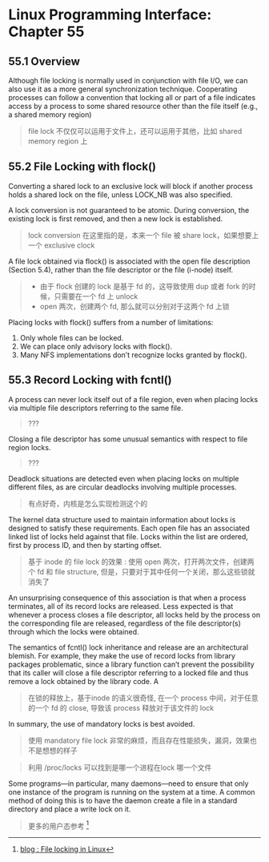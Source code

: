 # Linux Programming Interface: Chapter 55

## 55.1 Overview


Although file locking is normally used in conjunction with file I/O, we can also use
it as a more general synchronization technique. Cooperating processes can follow a
convention that locking all or part of a file indicates access by a process to some
shared resource other than the file itself (e.g., a shared memory region)

> file lock 不仅仅可以运用于文件上，还可以运用于其他，比如 shared memory region 上

## 55.2 File Locking with flock()

Converting a shared lock to an exclusive lock will block if another process holds a
shared lock on the file, unless LOCK_NB was also specified.

A lock conversion is not guaranteed to be atomic. During conversion, the existing lock is first removed, and then a new lock is established.

> lock conversion 在这里指的是，本来一个 file 被 share lock，如果想要上一个 exclusive clock

A file lock obtained via flock() is associated with the open file description (Section 5.4), rather
than the file descriptor or the file (i-node) itself.

> - 由于 flock 创建的 lock 是基于 fd 的，这导致使用 dup 或者 fork 的时候，只需要在一个 fd 上 unlock
> - open 两次，创建两个 fd, 那么就可以分别对于这两个 fd 上锁

Placing locks with flock() suffers from a number of limitations:
1. Only whole files can be locked.
2. We can place only advisory locks with flock().
3. Many NFS implementations don’t recognize locks granted by flock().

## 55.3 Record Locking with fcntl()
A process can never lock itself out of a file region, even when placing locks via multiple file descriptors referring to the same file.
> ???

Closing a file descriptor has some unusual semantics with respect to file region locks.
> ???

Deadlock situations are detected even when placing locks on multiple different
files, as are circular deadlocks involving multiple processes.
> 有点好奇，内核是怎么实现检测这个的

The kernel data structure used to maintain information about locks is designed to
satisfy these requirements. Each open file has an associated linked list of locks held
against that file. Locks within the list are ordered, first by process ID, and then by
starting offset.

> 基于 inode 的 file lock 的效果 : 使用 open 两次，打开两次文件，创建两个 fd 和 file structure, 但是，只要对于其中任何一个关闭，那么这些锁就消失了

An unsurprising consequence of this association is that when a process terminates, all of its record locks are released. Less expected is that
whenever a process closes a file descriptor, all locks held by the process on the
corresponding file are released, regardless of the file descriptor(s) through
which the locks were obtained.

The semantics of fcntl() lock inheritance and release are an architectural blemish. For example, they make the use of record locks from library packages problematic, since a library function can’t prevent the possibility that its caller will close a
file descriptor referring to a locked file and thus remove a lock obtained by the
library code. A
> 在锁的释放上，基于inode 的语义很奇怪, 在一个 process 中间，对于任意的一个 fd 的 close, 导致该 process 释放对于该文件的 lock

In summary, the use of mandatory locks is best avoided.
> 使用 mandatory file lock 非常的麻烦，而且存在性能损失，漏洞，效果也不是想想的样子

> 利用 /proc/locks 可以找到是哪一个进程在lock 哪一个文件

Some programs—in particular, many daemons—need to ensure that only one
instance of the program is running on the system at a time. A common method of
doing this is to have the daemon create a file in a standard directory and place a
write lock on it.

> 更多的用户态参考 [^9]

[^8]: [filelock](https://man7.org/linux/man-pages/man3/flockfile.3.html)

[^9]: [blog : File locking in Linux](https://gavv.github.io/articles/file-locks/)

